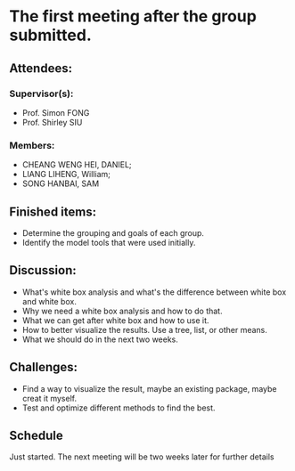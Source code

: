 # The first meeting after the group submitted.

## Attendees:
  ### Supervisor(s): 
  * Prof. Simon FONG
  * Prof. Shirley SIU

  ### Members: 
  * CHEANG WENG HEI, DANIEL; 
  * LIANG LIHENG, William; 
  * SONG HANBAI, SAM
  
## Finished items:
* Determine the grouping and goals of each group.
* Identify the model tools that were used initially.
  
## Discussion:
* What's white box analysis and what's the difference between white box and white box.
* Why we need a white box analysis and how to do that.
* What we can get after white box and how to use it.
* How to better visualize the results. Use a tree, list, or other means.
* What we should do in the next two weeks.

## Challenges:
* Find a way to visualize the result, maybe an existing package, maybe creat it myself.
* Test and optimize different methods to find the best.

## Schedule
Just started. The next meeting will be two weeks later for further details
